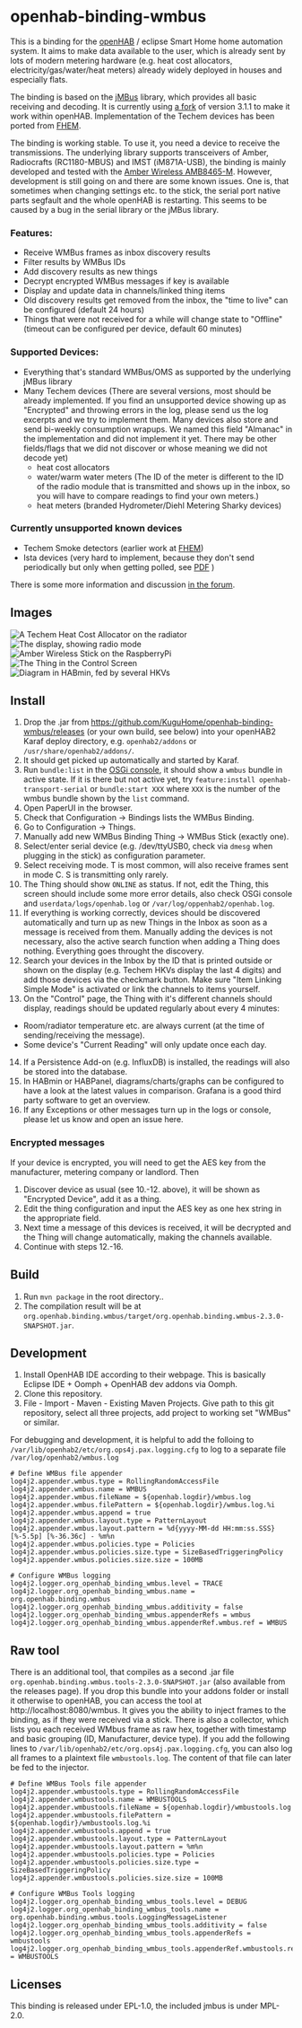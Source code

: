 # openhab-binding-wmbus

This is a binding for the [openHAB](https://www.openhab.org/) / eclipse Smart Home home automation system. It aims to make data available to the user, which is already sent by lots of modern metering hardware (e.g. heat cost allocators, electricity/gas/water/heat meters) already widely deployed in houses and especially flats.

The binding is based on the [jMBus](https://www.openmuc.org/m-bus/) library, which provides all basic receiving and decoding. It is currently using [a fork](https://github.com/kaikreuzer/jmbus) of version 3.1.1 to make it work within openHAB.
Implementation of the Techem devices has been ported from [FHEM](https://forum.fhem.de/index.php/topic,42232.html).

The binding is working stable. To use it, you need a device to receive the transmissions. The underlying library  supports transceivers of Amber, Radiocrafts (RC1180-MBUS) and IMST (iM871A-USB), the binding is mainly developed and tested with the [Amber Wireless AMB8465-M](https://www.amber-wireless.de/de/produkte/wireless-m-bus/alle-usb-sticks/wireless-m-bus-868-mhz-usb-stick-int-antenne-amb8465-m.html).
However, development is still going on and there are some known issues. One is, that sometimes when changing settings etc. to the stick, the serial port native parts segfault and the whole openHAB is restarting. This seems to be caused by a bug in the serial library or the jMBus library.

### Features:
* Receive WMBus frames as inbox discovery results
* Filter results by WMBus IDs
* Add discovery results as new things
* Decrypt encrypted WMBus messages if key is available
* Display and update data in channels/linked thing items
* Old discovery results get removed from the inbox, the "time to live" can be configured (default 24 hours)
* Things that were not received for a while will change state to "Offline" (timeout can be configured per device, default 60 minutes)

### Supported Devices:
* Everything that's standard WMBus/OMS as supported by the underlying jMBus library
* Many Techem devices (There are several versions, most should be already implemented. If you find an unsupported device showing up as "Encrypted" and throwing errors in the log, please send us the log excerpts and we try to implement them. Many devices also store and send bi-weekly consumption wrapups. We named this field "Almanac" in the implementation and did not implement it yet. There may be other fields/flags that we did not discover or whose meaning we did not decode yet)
  * heat cost allocators
  * water/warm water meters (The ID of the meter is different to the ID of the radio module that is transmitted and shows up in the inbox, so you will have to compare readings to find your own meters.)
  * heat meters (branded Hydrometer/Diehl Metering Sharky devices)

### Currently unsupported known devices
* Techem Smoke detectors (earlier work at [FHEM](https://forum.fhem.de/index.php?topic=18422.90))
* Ista devices (very hard to implement, because they don't send periodically but only when getting polled, see [PDF](https://www.ista.com/fileadmin/twt_customer/countries/content/Germany/Documents/Loesungen/Funk/Basistechnik/Produktbroschuere_Funksystem_symphonic-sensor-net.pdf) )

There is some more information and discussion [in the forum](https://community.openhab.org/t/new-binding-wireless-m-bus-techem-heat-cost-allocators/16974).

## Images

![A Techem Heat Cost Allocator on the radiator](doc/techem.jpg)
![The display, showing radio mode](doc/techem_remote.jpg)
![Amber Wireless Stick on the RaspberryPi](doc/raspiamber.jpg)
![The Thing in the Control Screen](doc/control.png)
![Diagram in HABmin, fed by several HKVs ](doc/diagrams.png)

## Install
1. Drop the .jar from https://github.com/KuguHome/openhab-binding-wmbus/releases (or your own build, see below) into your openHAB2 Karaf deploy directory, e.g. `openhab2/addons` or `/usr/share/openhab2/addons/`.
2. It should get picked up automatically and started by Karaf.
3. Run `bundle:list` in the [OSGi console](https://www.openhab.org/docs/administration/console.html), it should show a `wmbus` bundle in active state. If it is there but not active yet, try `feature:install openhab-transport-serial` or `bundle:start XXX` where `XXX` is the number of the wmbus bundle shown by the `list` command.
4. Open PaperUI in the browser.
5. Check that Configuration -> Bindings lists the WMBus Binding.
6. Go to Configuration -> Things.
7. Manually add new WMBus Binding Thing -> WMBus Stick (exactly one).
8. Select/enter serial device (e.g. /dev/ttyUSB0, check via `dmesg` when plugging in the stick) as configuration parameter.
9. Select receiving mode. T is most common, will also receive frames sent in mode C. S is transmitting only rarely.
10. The Thing should show `ONLINE` as status. If not, edit the Thing, this screen should include some more error details, also check OSGi console and `userdata/logs/openhab.log` or `/var/log/oppenhab2/openhab.log`.
11. If everything is working correctly, devices should be discovered automatically and turn up as new Things in the Inbox as soon as a message is received from them. Manually adding the devices is not necessary, also the active search function when adding a Thing does nothing. Everything goes throught the discovery.
12. Search your devices in the Inbox by the ID that is printed outside or shown on the display (e.g. Techem HKVs display the last 4 digits) and add those devices via the checkmark button. Make sure "Item Linking Simple Mode" is activated or link the channels to items yourself.
13. On the "Control" page, the Thing with it's different channels should display, readings should be updated regularly about every 4 minutes:
  * Room/radiator temperature etc. are always current (at the time of sending/receiving the message).
  * Some device's "Current Reading" will only update once each day.
14. If a Persistence Add-on (e.g. InfluxDB) is installed, the readings will also be stored into the database.
15. In HABmin or HABPanel, diagrams/charts/graphs can be configured to have a look at the latest values in comparison. Grafana is a good third party software to get an overview.
16. If any Exceptions or other messages turn up in the logs or console, please let us know and open an issue here.

### Encrypted messages
If your device is encrypted, you will need to get the AES key from the manufacturer, metering company or landlord. Then
1. Discover device as usual (see 10.-12. above), it will be shown as "Encrypted Device", add it as a thing.
2. Edit the thing configuration and input the AES key as one hex string in the appropriate field.
3. Next time a message of this devices is received, it will be decrypted and the Thing will change automatically, making the channels available.
4. Continue with steps 12.-16.

## Build

1. Run `mvn package` in the root directory..
2. The compilation result will be at `org.openhab.binding.wmbus/target/org.openhab.binding.wmbus-2.3.0-SNAPSHOT.jar`.

## Development

1. Install OpenHAB IDE according to their webpage. This is basically Eclipse IDE + Oomph + OpenHAB dev addons via Oomph.
2. Clone this repository.
3. File - Import - Maven - Existing Maven Projects. Give path to this git repository, select all three projects, add project to working set "WMBus" or similar.

For debugging and development, it is helpful to add the folloing to `/var/lib/openhab2/etc/org.ops4j.pax.logging.cfg` to log to a separate file `/var/log/openhab2/wmbus.log`

```
# Define WMBus file appender
log4j2.appender.wmbus.type = RollingRandomAccessFile
log4j2.appender.wmbus.name = WMBUS
log4j2.appender.wmbus.fileName = ${openhab.logdir}/wmbus.log
log4j2.appender.wmbus.filePattern = ${openhab.logdir}/wmbus.log.%i
log4j2.appender.wmbus.append = true
log4j2.appender.wmbus.layout.type = PatternLayout
log4j2.appender.wmbus.layout.pattern = %d{yyyy-MM-dd HH:mm:ss.SSS} [%-5.5p] [%-36.36c] - %m%n
log4j2.appender.wmbus.policies.type = Policies
log4j2.appender.wmbus.policies.size.type = SizeBasedTriggeringPolicy
log4j2.appender.wmbus.policies.size.size = 100MB

# Configure WMBus logging
log4j2.logger.org_openhab_binding_wmbus.level = TRACE
log4j2.logger.org_openhab_binding_wmbus.name = org.openhab.binding.wmbus
log4j2.logger.org_openhab_binding_wmbus.additivity = false
log4j2.logger.org_openhab_binding_wmbus.appenderRefs = wmbus
log4j2.logger.org_openhab_binding_wmbus.appenderRef.wmbus.ref = WMBUS
```

## Raw tool
There is an additional tool, that compiles as a second .jar file `org.openhab.binding.wmbus.tools-2.3.0-SNAPSHOT.jar` (also available from the releases page). If you drop this bundle into your addons folder or install it otherwise to openHAB, you can access the tool at http://localhost:8080/wmbus. It gives you the ability to inject frames to the binding, as if they were received via a stick. There is also a collector, which lists you each received WMbus frame as raw hex, together with timestamp and basic grouping (ID, Manufacturer, device type).
If you add the following lines to `/var/lib/openhab2/etc/org.ops4j.pax.logging.cfg`, you can also log all frames to a plaintext file `wmbustools.log`. The content of that file can later be fed to the injector.

```
# Define WMBus Tools file appender
log4j2.appender.wmbustools.type = RollingRandomAccessFile
log4j2.appender.wmbustools.name = WMBUSTOOLS
log4j2.appender.wmbustools.fileName = ${openhab.logdir}/wmbustools.log
log4j2.appender.wmbustools.filePattern = ${openhab.logdir}/wmbustools.log.%i
log4j2.appender.wmbustools.append = true
log4j2.appender.wmbustools.layout.type = PatternLayout
log4j2.appender.wmbustools.layout.pattern = %m%n
log4j2.appender.wmbustools.policies.type = Policies
log4j2.appender.wmbustools.policies.size.type = SizeBasedTriggeringPolicy
log4j2.appender.wmbustools.policies.size.size = 100MB

# Configure WMBus Tools logging
log4j2.logger.org_openhab_binding_wmbus_tools.level = DEBUG
log4j2.logger.org_openhab_binding_wmbus_tools.name = org.openhab.binding.wmbus.tools.LoggingMessageListener
log4j2.logger.org_openhab_binding_wmbus_tools.additivity = false
log4j2.logger.org_openhab_binding_wmbus_tools.appenderRefs = wmbustools
log4j2.logger.org_openhab_binding_wmbus_tools.appenderRef.wmbustools.ref = WMBUSTOOLS
```

## Licenses

This binding is released under EPL-1.0, the included jmbus is under MPL-2.0.
